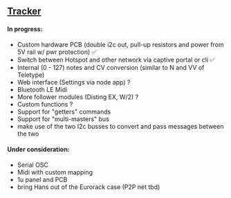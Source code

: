 ## [Tracker](#tracker)


#### In progress:

- Custom hardware PCB (double i2c out, pull-up resistors and power from 5V rail w/ pwr protection) ✅
- Switch between Hotspot and other network via captive portal or cli ✅
- Internal (0 - 127) notes and CV conversion (similar to N and VV of Teletype)
- Web interface (Settings via node app) ?
- Bluetooth LE Midi
- More follower modules (Disting EX, W/2) ?
- Custom functions ? 
- Support for "getters" commands
- Support for "multi-masters" bus
- make use of the two I2c busses to convert and pass messages between the two


#### Under consideration:

- Serial OSC
- Midi with custom mapping
- 1u panel and PCB
- bring Hans out of the Eurorack case (P2P net tbd)

